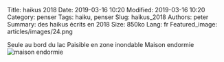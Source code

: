 Title: haikus 2018
Date: 2019-03-16 10:20
Modified: 2019-03-16 10:20
Category: penser
Tags: haiku, penser
Slug: haikus_2018
Authors: peter
Summary: des haikus écrits en 2018
Size: 850ko
Lang: fr
Featured_image: articles/images/24.png

Seule au bord du lac
Paisible en zone inondable
Maison endormie
![maison endormie]({static}/articles/images/24.png)